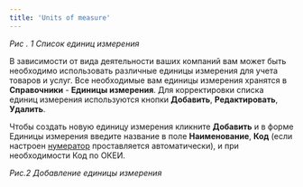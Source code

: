 ```yaml
---
title: 'Units of measure'
---
```


  

*Рис . 1 Список единиц измерения*

  

В зависимости от вида деятельности ваших компаний вам может быть необходимо использовать различные единицы измерения для учета товаров и услуг. Все необходимые вам единицы измерения хранятся в **Справочники** - **Единицы измерения**. Для корректировки списка единиц измерения используются кнопки **Добавить**, **Редактировать**, **Удалить**.

Чтобы создать новую единицу измерения кликните **Добавить** и в форме Единицы измерения введите название в поле **Наименование**, **Код** (если настроен [нумератор](Numerators.md) проставляется автоматически), и при необходимости Код по ОКЕИ.

  

*Рис.2 Добавление единицы измерения*

  

  


